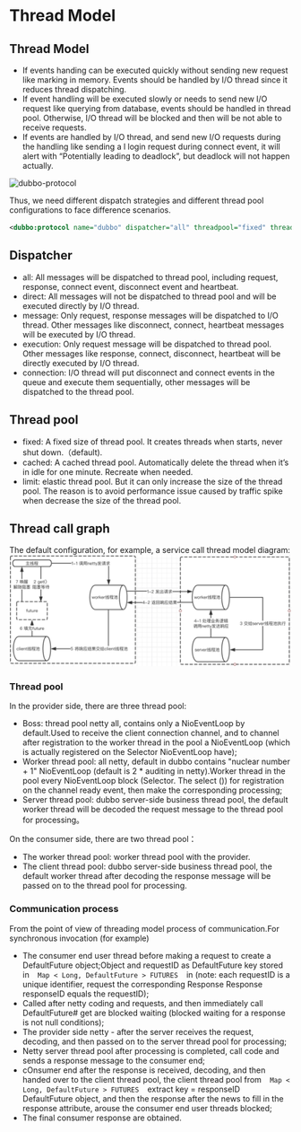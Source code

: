 

# Thread Model

## Thread Model

* If events handing can be executed quickly without sending new request like marking in memory. Events should be handled by I/O thread since it reduces thread dispatching.
* If event handling will be executed slowly or needs to send new I/O request like querying from database, events should be handled in thread pool. Otherwise, I/O thread will be blocked and then will be not able to receive requests.
* If events are handled by I/O thread, and send new I/O requests during the handling like sending a l login request during connect event, it will alert with “Potentially leading to deadlock”, but deadlock will not happen actually.



![dubbo-protocol](../sources/images/dubbo-protocol.jpg)


Thus, we need different dispatch strategies and different thread pool configurations to face difference scenarios. 

```xml
<dubbo:protocol name="dubbo" dispatcher="all" threadpool="fixed" threads="100" />
```

## Dispatcher

* all: All messages will be dispatched to thread pool, including request, response, connect event, disconnect event and heartbeat. 
* direct: All messages will not be dispatched to thread pool and will be executed directly by I/O thread.
* message: Only request, response messages will be dispatched to I/O thread. Other messages like disconnect, connect, heartbeat messages will be executed by I/O thread.
* execution: Only request message will be dispatched to thread pool. Other messages like response, connect, disconnect, heartbeat will be directly executed by I/O thread.
* connection: I/O thread will put disconnect and connect events in the queue and execute them sequentially, other messages will be dispatched to the thread pool.

## Thread pool

* fixed: A fixed size of thread pool. It creates threads when starts, never shut down.（default).
* cached: A cached thread pool. Automatically delete the thread when it’s in idle for one minute. Recreate when needed. 
* limit: elastic thread pool. But it can only increase the size of the thread pool. The reason is to avoid performance issue caused by traffic spike when decrease the size of the thread pool.

## Thread call graph

The default configuration, for example, a service call thread model diagram:
![dubbo-protocol](../sources/images/thread-model.png)

### Thread pool
In the provider side, there are three thread pool:

* Boss: thread pool netty all, contains only a NioEventLoop by default.Used to receive the client connection channel, and to channel after registration to the worker thread in the pool a NioEventLoop (which is actually registered on the Selector NioEventLoop have);
* Worker thread pool: all netty, default in dubbo contains "nuclear number + 1" NioEventLoop (default is 2 * auditing in netty).Worker thread in the pool every NioEventLoop block (Selector. The select ()) for registration on the channel ready event, then make the corresponding processing;
* Server thread pool: dubbo server-side business thread pool, the default worker thread will be decoded the request message to the thread pool for processing。

On the consumer side, there are two thread pool：

* The worker thread pool: worker thread pool with the provider.
* The client thread pool: dubbo server-side business thread pool, the default worker thread after decoding the response message will be passed on to the thread pool for processing.

### Communication process
From the point of view of threading model process of communication.For synchronous invocation (for example)

* The consumer end user thread before making a request to create a DefaultFuture object;Object and requestID as DefaultFuture key stored in ` ` ` Map < Long, DefaultFuture > FUTURES ` ` ` in (note: each requestID is a unique identifier, request the corresponding Response Response responseID equals the requestID);
* Called after netty coding and requests, and then immediately call DefaultFuture# get are blocked waiting (blocked waiting for a response is not null conditions);
* The provider side netty - after the server receives the request, decoding, and then passed on to the server thread pool for processing;
* Netty server thread pool after processing is completed, call code and sends a response message to the consumer end;
* cOnsumer end after the response is received, decoding, and then handed over to the client thread pool, the client thread pool from ` ` ` Map < Long, DefaultFuture > FUTURES ` ` ` extract key = responseID DefaultFuture object, and then the response after the news to fill in the response attribute, arouse the consumer end user threads blocked;
* The final consumer response are obtained.

